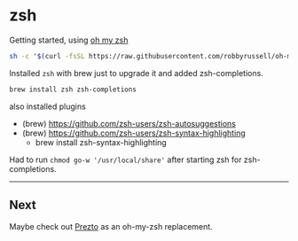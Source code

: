 zsh
===

Getting started, using [oh my zsh][omz-github]

```bash
sh -c "$(curl -fsSL https://raw.githubusercontent.com/robbyrussell/oh-my-zsh/master/tools/install.sh)"
```

Installed `zsh` with brew just to upgrade it and added zsh-completions.

```bash
brew install zsh zsh-completions
```

also installed plugins

- (brew) https://github.com/zsh-users/zsh-autosuggestions
- (brew) https://github.com/zsh-users/zsh-syntax-highlighting
  - brew install zsh-syntax-highlighting

Had to run `chmod go-w '/usr/local/share'` after starting zsh
for zsh-completions.



[omz-github]: https://github.com/robbyrussell/oh-my-zsh

--- 

## Next

Maybe check out [Prezto][prezto] as an oh-my-zsh replacement.

[prezto]: https://github.com/sorin-ionescu/prezto
